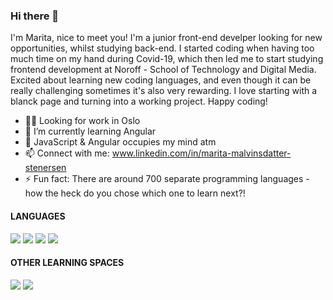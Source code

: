 ### Hi there 👋

I'm Marita, nice to meet you! I'm a junior front-end develper looking for new opportunities, whilst studying back-end.
I started coding when having too much time on my hand during Covid-19, which then led me to start studying frontend development at Noroff - School of Technology and Digital Media. Excited about learning new coding languages, and even though it can be really challenging sometimes it's also very rewarding. I love starting with a blanck page and turning into a working project. Happy coding!

- 👩‍💻 Looking for work in Oslo
- 🔭 I’m currently learning Angular
- 🌱 JavaScript & Angular occupies my mind atm 
- 📫 Connect with me: www.linkedin.com/in/marita-malvinsdatter-stenersen
- ⚡ Fun fact: There are around 700 separate programming languages - how the heck do you chose which one to learn next?!

#### LANGUAGES 
<img src="https://img.shields.io/badge/HTML5-E34F26?style=for-the-badge&logo=html5&logoColor=white"/> <img src="https://img.shields.io/badge/CSS3-1572B6?style=for-the-badge&logo=css3&logoColor=white"/> <img src="https://img.shields.io/badge/JavaScript-323330?style=for-the-badge&logo=javascript&logoColor=F7DF1E"/>
<img src="https://shields.io/badge/react-black?logo=react&style=for-the-badge"/> 

#### OTHER LEARNING SPACES
<img src="https://img.shields.io/badge/scrimba-2B283A?style=for-the-badge&logo=scrimba&logoColor=white"/> <img src="https://img.shields.io/badge/Codecademy-FFF0E5?style=for-the-badge&logo=codecademy&logoColor=303347"/>

<!-- ### CONNECT
[![linkedin](https://img.shields.io/badge/LinkedIn-0077B5?style=for-the-badge&logo=linkedin&logoColor=white)](www.linkedin.com/in/marita-malvinsdatter-stenersen)
 -->

